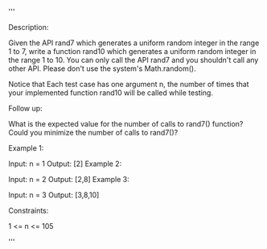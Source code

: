 '''

Description:

Given the API rand7 which generates a uniform random integer in the range 1 to 7, write a function rand10 which generates a uniform random integer in the range 1 to 10. You can only call the API rand7 and you shouldn't call any other API. Please don't use the system's Math.random().

Notice that Each test case has one argument n, the number of times that your implemented function rand10 will be called while testing. 

Follow up:

What is the expected value for the number of calls to rand7() function?
Could you minimize the number of calls to rand7()?
 

Example 1:

Input: n = 1
Output: [2]
Example 2:

Input: n = 2
Output: [2,8]
Example 3:

Input: n = 3
Output: [3,8,10]
 

Constraints:

1 <= n <= 105

'''